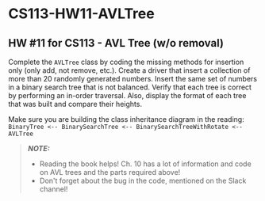 # CS113-HW11-AVLTree
## HW #11 for CS113 - AVL Tree (w/o removal)

Complete the `AVLTree` class by coding the missing methods for insertion only (only add, not remove, etc.).  Create a driver that insert a collection of more than 20 randomly generated numbers.  Insert the same set of numbers in a binary search tree that is not balanced.  Verify that each tree is correct by performing an in-order traversal.  Also, display the format of each tree that was built and compare their heights.

Make sure you are building the class inheritance diagram in the reading:
`BinaryTree <-- BinarySearchTree <-- BinarySearchTreeWithRotate <-- AVLTree`


> ***NOTE:***
> - Reading the book helps! Ch. 10 has a lot of information and code on AVL trees and the parts required above!
> - Don't forget about the bug in the code, mentioned on the Slack channel!
